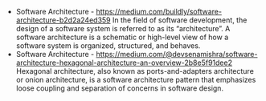 - Software Architecture - https://medium.com/buildly/software-architecture-b2d2a24ed359
 In the field of software development, the design of a software system is referred to as its “architecture”. A software architecture is a schematic or high-level view of how a software system is organized, structured, and behaves.
- Software Architecture - https://medium.com/@devsenamishra/software-architecture-hexagonal-architecture-an-overview-2b8e5f91dee2
 Hexagonal architecture, also known as ports-and-adapters architecture or onion architecture, is a software architecture pattern that emphasizes loose coupling and separation of concerns in software design.